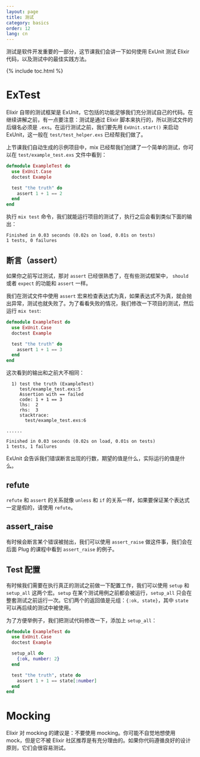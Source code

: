 ```yaml
---
layout: page
title: 测试
category: basics
order: 12 
lang: cn
---
```


测试是软件开发重要的一部分，这节课我们会讲一下如何使用 ExUnit 测试 Elixir 代码，以及测试中的最佳实践方法。

{% include toc.html %}

# ExTest
Elixir 自带的测试框架是 ExUnit，它包括的功能足够我们充分测试自己的代码。在继续讲解之前，有一点要注意：测试是通过 Elixir 脚本来执行的，所以测试文件的后缀名必须是 `.exs`。在运行测试之前，我们要先用 `ExUnit.start()` 来启动 ExUnit，这一般在 `test/test_helper.exs` 已经帮我们做了。

上节课我们自动生成的示例项目中，mix 已经帮我们创建了一个简单的测试，你可以在 `test/example_test.exs` 文件中看到：

```elixir
defmodule ExampleTest do
  use ExUnit.Case
  doctest Example

  test "the truth" do
    assert 1 + 1 == 2
  end
end
```

执行 `mix test` 命令，我们就能运行项目的测试了，执行之后会看到类似下面的输出：

```shell
Finished in 0.03 seconds (0.02s on load, 0.01s on tests)
1 tests, 0 failures
```

## 断言（assert）
如果你之前写过测试，那对 `assert` 已经很熟悉了，在有些测试框架中， `should` 或者 `expect` 的功能和 `assert` 一样。

我们在测试文件中使用 `assert` 宏来检查表达式为真，如果表达式不为真，就会抛出异常，测试也就失败了。为了看看失败的情况，我们修改一下项目的测试，然后运行 `mix test`:

```elixir
defmodule ExampleTest do
  use ExUnit.Case
  doctest Example

  test "the truth" do
    assert 1 + 1 == 3
  end
end
```

这次看到的输出和之前大不相同：

```shell
  1) test the truth (ExampleTest)
     test/example_test.exs:5
     Assertion with == failed
     code: 1 + 1 == 3
     lhs:  2
     rhs:  3
     stacktrace:
       test/example_test.exs:6

......

Finished in 0.03 seconds (0.02s on load, 0.01s on tests)
1 tests, 1 failures
```

ExUnit 会告诉我们错误断言出现的行数，期望的值是什么，实际运行的值是什么。

## refute
`refute` 和 `assert` 的关系就像 `unless` 和 `if` 的关系一样，如果要保证某个表达式一定是假的，请使用 `refute`。

## assert_raise
有时候会断言某个错误被抛出，我们可以使用 `assert_raise` 做这件事，我们会在后面 Plug 的课程中看到 `assert_raise` 的例子。

## Test 配置
有时候我们需要在执行真正的测试之前做一下配置工作，我们可以使用 `setup` 和 `setup_all` 这两个宏。`setup` 在某个测试用例之前都会被运行，`setup_all` 只会在整套测试之前运行一次。它们两个的返回值是元组：`{:ok, state}`，其中 `state` 可以再后续的测试中被使用。

为了方便举例子，我们把测试代码修改一下，添加上 `setup_all`：

```elixir
defmodule ExampleTest do
  use ExUnit.Case
  doctest Example

  setup_all do
    {:ok, number: 2}
  end

  test "the truth", state do
    assert 1 + 1 == state[:number]
  end
end
```

# Mocking
Elixir 对 mocking 的建议是：不要使用 mocking。你可能不自觉地想使用 mock，但是它不被 Elixir 社区推荐是有充分理由的。如果你代码遵循良好的设计原则，它们会很容易测试。

